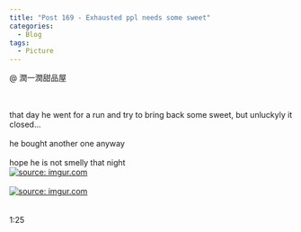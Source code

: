 ```yaml
---
title: "Post 169 - Exhausted ppl needs some sweet"
categories:
  - Blog
tags:
  - Picture
---
```


@ 潤一潤甜品屋

<br/>

<br/>
that day he went for a run and try to bring back some sweet, but unluckyly it closed... 
<br/>
<br/>
he bought another one anyway
<br/>
<br/>
hope he is not smelly that night
<br/>
<a href="https://imgur.com/xm82QEA"><img src="https://i.imgur.com/xm82QEA.jpg" title="source: imgur.com" /></a>

<br/>

<br/>
<a href="https://imgur.com/xcuXC1A"><img src="https://i.imgur.com/xcuXC1A.jpg" title="source: imgur.com" /></a>
<br/>

<br/>

<br/>
1:25
<br/>
<script src="https://utteranc.es/client.js"
        repo="serendipityinlife/serendipityinlife.github.io"
        issue-term="pathname"
        theme="github-light"
        crossorigin="anonymous"
        async>
</script>
